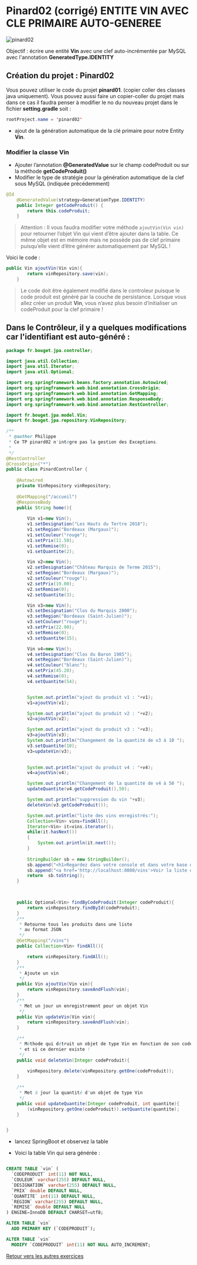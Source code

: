 # Pinard02 (corrigé) ENTITE VIN AVEC CLE PRIMAIRE AUTO-GENEREE

![pinard02](images/pinard01.png)

Objectif : écrire une entité **Vin** avec une clef auto-incrémentée par MySQL avec l'annotation **GeneratedType.IDENTITY**

## Création du projet : **Pinard02**

Vous pouvez utiliser le code du projet **pinard01**. (copier coller des classes java uniquement).
Vous pouvez aussi faire un copier-coller du projet mais dans ce cas il faudra penser à modifier
le no du nouveau projet dans le fichier **setting.gradle** soit :

```java
rootProject.name = 'pinard02'
```

- ajout de la génération automatique de la clé primaire pour notre Entity **Vin**.

### Modifier la classe Vin

- Ajouter l’annotation **@GeneratedValue** sur le champ codeProduit ou sur la méthode **getCodeProduit()**
- Modifier le type de stratégie pour la génération automatique de la clef sous MySQL (indiquée précédemment)

```java
@Id
	@GeneratedValue(strategy=GenerationType.IDENTITY)
	public Integer getCodeProduit() {
		return this.codeProduit;
	}

```

>Attention : Il vous faudra modifier votre méthode `ajoutVin(Vin vin)` pour retourner l’objet Vin qui vient d’être ajouter dans la table. Ce même objet est en mémoire mais ne possède pas de clef primaire puisqu’elle vient d’être générer automatiquement par MySQL !

Voici le code :
```java
public Vin ajoutVin(Vin vin){
    	return vinRepository.save(vin);
    }
```

>Le code doit être également modifié dans le controleur puisque le code produit est généré par la couche de persistance.
Lorsque vous allez créer un produit **Vin**,
vous n’avez plus besoin d’initialiser un codeProduit pour la clef primaire !

## Dans le Contrôleur, il y a quelques modifications car l'identifiant est auto-généré :

```java
package fr.bouget.jpa.controller;

import java.util.Collection;
import java.util.Iterator;
import java.util.Optional;

import org.springframework.beans.factory.annotation.Autowired;
import org.springframework.web.bind.annotation.CrossOrigin;
import org.springframework.web.bind.annotation.GetMapping;
import org.springframework.web.bind.annotation.ResponseBody;
import org.springframework.web.bind.annotation.RestController;

import fr.bouget.jpa.model.Vin;
import fr.bouget.jpa.repository.VinRepository;

/**
 * @author Philippe
 * Ce TP pinard02 n'intègre pas la gestion des Exceptions.
 *
 */
@RestController
@CrossOrigin("*")
public class PinardController {
	
	@Autowired
	private VinRepository vinRepository;
	
	@GetMapping("/accueil")
	@ResponseBody
	public String home(){
		
		Vin v1=new Vin();
		v1.setDesignation("Les Hauts du Tertre 2018");
		v1.setRegion("Bordeaux (Margaux)");
		v1.setCouleur("rouge");
		v1.setPrix(11.50);
		v1.setRemise(0);
		v1.setQuantite(2);

		Vin v2=new Vin();
		v2.setDesignation("Château Marquis de Terme 2015");
		v2.setRegion("Bordeaux (Margaux)");
		v2.setCouleur("rouge");
		v2.setPrix(19.00);
		v2.setRemise(0);
		v2.setQuantite(3);

		Vin v3=new Vin();
		v3.setDesignation("Clos du Marquis 2000");
		v3.setRegion("Bordeaux (Saint-Julien)");
		v3.setCouleur("rouge");
		v3.setPrix(22.90);
		v3.setRemise(0);
		v3.setQuantite(15);

		Vin v4=new Vin();
		v4.setDesignation("Clos du Baron 1985");
		v4.setRegion("Bordeaux (Saint-Julien)");
		v4.setCouleur("blanc");
		v4.setPrix(45.20);
		v4.setRemise(0);
		v4.setQuantite(54);


		System.out.println("ajout du produit v1 : "+v1);
		v1=ajoutVin(v1);

		System.out.println("ajout du produit v2 : "+v2);
		v2=ajoutVin(v2);

		System.out.println("ajout du produit v3 : "+v3);
		v3=ajoutVin(v3);
		System.out.println("Changement de la quantité de v3 à 10 ");
		v3.setQuantite(10);
		v3=updateVin(v3);

		
		System.out.println("ajout du produit v4 : "+v4);
		v4=ajoutVin(v4);

		System.out.println("Changement de la quantité de v4 à 50 ");
		updateQuantite(v4.getCodeProduit(),50);

		System.out.println("suppression du vin "+v3);
		deleteVin(v3.getCodeProduit());

		System.out.println("liste des vins enregistrés:");
		Collection<Vin> vins=findAll();
		Iterator<Vin> it=vins.iterator();
		while(it.hasNext())
		{
			System.out.println(it.next());
		}
		
		StringBuilder sb = new StringBuilder();
		sb.append("<h1>Regardez dans votre console et dans votre base de données MySQL <strong>JPA</strong></h1>");
		sb.append("<a href='http://localhost:8080/vins'>Voir la liste des vins enregistrés</a>");
		return  sb.toString();
	}

	

	public Optional<Vin> findByCodeProduit(Integer codeProduit){
		return vinRepository.findById(codeProduit);
	}
	/**
	 * Retourne tous les produits dans une liste
	 * au format JSON
	 */
	@GetMapping("/vins")
	public Collection<Vin> findAll(){

		return vinRepository.findAll();
	}
	/**
	 * Ajoute un vin
	 */
	public Vin ajoutVin(Vin vin){
		return vinRepository.saveAndFlush(vin);
	}
	/**
	 * Met un jour un enregistrement pour un objet Vin
	 */
	public Vin updateVin(Vin vin){
		return vinRepository.saveAndFlush(vin);
	}

	/**
	 * Méthode qui détruit un objet de type Vin en fonction de son code
	 * et si ce dernier existe !
	 */
	public void deleteVin(Integer codeProduit){
		
		vinRepository.delete(vinRepository.getOne(codeProduit));
	}

	/**
	 * Met à jour la quantité d'un objet de type Vin
	 */
	public void updateQuantite(Integer codeProduit, int quantite){
		(vinRepository.getOne(codeProduit)).setQuantite(quantite);
	}


}


```

- lancez SpringBoot et observez la table

- Voici la table Vin qui sera générée :

```sql

CREATE TABLE `vin` (
  `CODEPRODUIT` int(11) NOT NULL,
  `COULEUR` varchar(255) DEFAULT NULL,
  `DESIGNATION` varchar(255) DEFAULT NULL,
  `PRIX` double DEFAULT NULL,
  `QUANTITE` int(11) DEFAULT NULL,
  `REGION` varchar(255) DEFAULT NULL,
  `REMISE` double DEFAULT NULL
) ENGINE=InnoDB DEFAULT CHARSET=utf8;

ALTER TABLE `vin`
  ADD PRIMARY KEY (`CODEPRODUIT`);

ALTER TABLE `vin`
  MODIFY `CODEPRODUIT` int(11) NOT NULL AUTO_INCREMENT;
```

[Retour vers les autres exercices](https://github.com/pbouget/cours/framework-back/1-jpa-orm/mapping-orm.md)